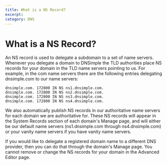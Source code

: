 ```yaml
---
title: What is a NS Record?
excerpt: 
category: DNS
---
```


# What is a NS Record?

An NS record is used to delegate a subdomain to a set of name servers. Whenever you delegate a domain to DNSimple the TLD authorities place NS records for your domain in the TLD name servers pointing to us. For example, in the com name servers there are the following entries delegating dnsimple.com to our name servers:

```
dnsimple.com. 172800 IN NS ns1.dnsimple.com.
dnsimple.com. 172800 IN NS ns2.dnsimple.com.
dnsimple.com. 172800 IN NS ns3.dnsimple.com.
dnsimple.com. 172800 IN NS ns4.dnsimple.com.
```

We also automatically publish NS records in our authoritative name servers for each domain we are authoritative for. These NS records will appear in the System Records section of each domain's Manage page, and will either be our default name servers (ns1.dnsimple.com through ns4.dnsimple.com) or your vanity name servers if you have vanity name servers.

If you would like to delegate a registered domain name to a different DNS provider, then you can do that through the domain's Manage page. You cannot remove or change the NS records for your domain in the Advanced Editor page.
